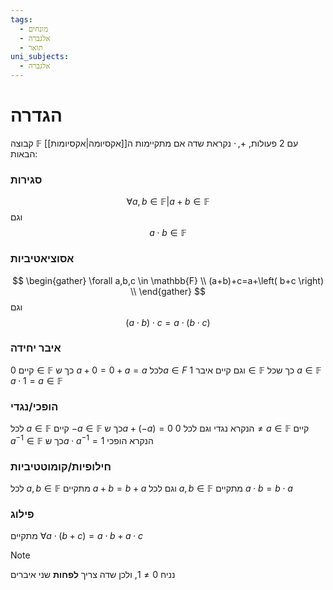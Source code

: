 ```yaml
---
tags:
  - מונחים
  - אלגברה
  - תואר
uni_subjects:
  - אלגברה
---
```

# הגדרה
קבוצה $\mathbb{F}$ עם 2 פעולות, $+,\cdot$ נקראת שדה אם מתקיימות ה[[אקסיומה|אקסיומות]] הבאות:
### סגירות
$$
\forall a,b \in \mathbb{F}|a+b\in \mathbb{F}
$$
וגם
$$
a\cdot b\in\mathbb{F}
$$
### אסוציאטיביות
$$
\begin{gather}
\forall a,b,c \in \mathbb{F} \\
(a+b)+c=a+\left( b+c \right)  \\
\end{gather}
$$
וגם
$$
\left( a\cdot b \right) \cdot c = a \cdot \left( b\cdot c \right) 
$$
### איבר יחידה
קיים $0 \in \mathbb{F}$ כך ש $a+0=0+a=a$ לכל$a \in F$
וגם
קיים איבר $1 \in \mathbb{F}$ כך שכל $a \in \mathbb{F}$ $a\cdot1=a \in\mathbb{F}$
### הופכי/נגדי
לכל $a \in \mathbb{F}$ קיים $-a \in \mathbb{F}$ כך ש$a +\left( -a \right)=0$ הנקרא נגדי
וגם
לכל $0\neq a\in\mathbb{F}$ קיים $a^{-1}\in\mathbb{F}$ כך ש$a\cdot a^{-1}=1$ הנקרא הופכי
### חילופיות/קומוטטיביות
לכל $a,b \in \mathbb{F}$ מתקיים $a+b=b+a$
וגם
לכל $a,b \in \mathbb{F}$ מתקיים $a\cdot b=b\cdot a$
### פילוג
מתקיים $\forall a\cdot \left( b+c \right)=a\cdot b+a\cdot c$
>[!NOTE]
>נניח $0\neq1$, ולכן שדה צריך **לפחות** שני איברים
